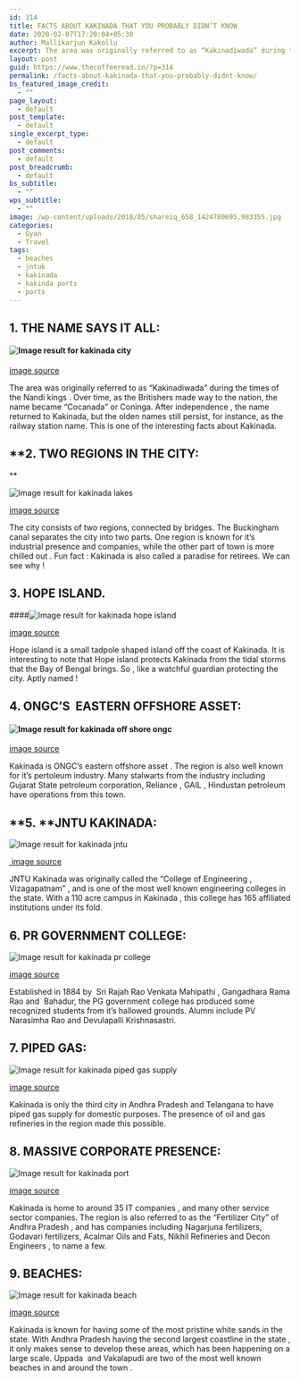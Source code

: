 ```yaml
---
id: 314
title: FACTS ABOUT KAKINADA THAT YOU PROBABLY DIDN’T KNOW
date: 2020-02-07T17:20:04+05:30
author: Mallikarjun Kakollu
excerpt: The area was originally referred to as “Kakinadiwada” during the times of the Nandi kings . Over time, as the Britishers made way to the nation, the name became “Cocanada” or Coninga. After independence , the name returned to Kakinada, but the olden names still persist, for instance, as the railway station name. This is one of the interesting facts about Kakinada.
layout: post
guid: https://www.thecoffeeread.in/?p=314
permalink: /facts-about-kakinada-that-you-probably-didnt-know/
bs_featured_image_credit:
  - ""
page_layout:
  - default
post_template:
  - default
single_excerpt_type:
  - default
post_comments:
  - default
post_breadcrumb:
  - default
bs_subtitle:
  - ""
wps_subtitle:
  - ""
image: /wp-content/uploads/2018/05/shareiq_658_1424780695.983355.jpg
categories:
  - Gyan
  - Travel
tags:
  - beaches
  - jntuk
  - kakinada
  - kakinda ports
  - ports
---
```

## **1. THE NAME SAYS IT ALL:**

#### **![Image result for kakinada city](https://is5.cfcdn.com/is/p/t20/1280x800/public/images/gallery/locality_masthead/30783/EastGodavari_Kakinada_Masthead_5614d26de39d2.jpg)**

[image source](https://www.google.co.in/search?biw=1350&bih=568&tbs=isz%3Alt%2Cislt%3Axga&tbm=isch&sa=1&ei=VHHtWtumHsSDvQTZ_LfIBA&q=kakinada+city&oq=kakinada+city&gs_l=img.3..0j0i67k1j0l5j0i8i30k1l2j0i24k1.21410.22091.0.22401.4.4.0.0.0.0.214.387.0j1j1.2.0....0...1c.1.64.img..2.2.385....0.XqaMqDiv0Vk#imgrc=KD2lojn-nSQoRM:)

The area was originally referred to as “Kakinadiwada” during the times of the Nandi kings . Over time, as the Britishers made way to the nation, the name became “Cocanada” or Coninga. After independence , the name returned to Kakinada, but the olden names still persist, for instance, as the railway station name. This is one of the interesting facts about Kakinada.

## **2. TWO REGIONS IN THE CITY:  
** 

![Image result for kakinada lakes](http://www.holidayiq.com/destreviewimages/shareiq_658_1447740669.408909.jpg) 

[image source](https://www.google.co.in/search?biw=1350&bih=568&tbs=isz%3Alt%2Cislt%3Axga&tbm=isch&sa=1&ei=bHHtWpLtForavAT88oOQDg&q=kakinada+lakes&oq=kakinada+lakes&gs_l=img.3...67519.69626.0.70543.8.7.1.0.0.0.206.864.0j4j1.5.0....0...1c.1.64.img..2.4.544...0j35i39k1j0i67k1j0i8i30k1j0i24k1.0.LLlHOF4oBEs#imgrc=sh2xo7lZIIabYM:)

The city consists of two regions, connected by bridges. The Buckingham canal separates the city into two parts. One region is known for it’s industrial presence and companies, while the other part of town is more chilled out . Fun fact : Kakinada is also called a paradise for retirees. We can see why !

## **3. HOPE ISLAND.**

####![Image result for kakinada hope island](http://blog.sterlingholidays.com/wp-content/uploads/2017/12/Islands.jpg) 

[image source](https://www.google.co.in/search?biw=1350&bih=568&tbs=isz%3Alt%2Cislt%3Axga&tbm=isch&sa=1&ei=tHHtWtvdBcrjvASfrZD4DQ&q=kakinada+hope+island&oq=kakinada+hope+&gs_l=img.3.0.0l3j0i8i30k1l4j0i24k1l3.68829.69622.0.70994.5.5.0.0.0.0.192.697.0j4.4.0....0...1c.1.64.img..1.4.694....0.rKXflKEq3eE#imgrc=2lRVTtBFGXVHKM:)

Hope island is a small tadpole shaped island off the coast of Kakinada. It is interesting to note that Hope island protects Kakinada from the tidal storms that the Bay of Bengal brings. So , like a watchful guardian protecting the city. Aptly named !

## **4. ONGC’S  EASTERN OFFSHORE ASSET:**

#### **![Image result for kakinada off shore ongc](https://subseaworldnews.com/wp-content/uploads/2016/06/Aban-Offshore-Wins-ONGC-Contract.jpg)**

[image source](https://www.google.co.in/search?biw=1350&bih=568&tbs=isz%3Alt%2Cislt%3Axga&tbm=isch&sa=1&ei=NXLtWuvaN8LUvgTLxbGgAw&q=kakinada+off+shore+ongc&oq=kakinada+off+shore+ongc&gs_l=img.3...4396.6214.0.6490.5.5.0.0.0.0.214.827.0j4j1.5.0....0...1c.1.64.img..0.0.0....0.ntINESOoR8g#imgrc=Kjj3NHQ9-thS6M:)

Kakinada is ONGC’s eastern offshore asset . The region is also well known for it’s pertoleum industry. Many stalwarts from the industry including Gujarat State petroleum corporation, Reliance , GAIL , Hindustan petroleum have operations from this town.

## **5. **JNTU KAKINADA:

![Image result for kakinada jntu](https://upload.wikimedia.org/wikipedia/commons/6/69/JNTU_Kakinada_Main_Gate_03.jpg) 

<div>
  <a href="https://www.google.co.in/search?biw=1350&bih=568&tbs=isz%3Alt%2Cislt%3Axga&tbm=isch&sa=1&ei=PnLtWt2WBYjUvgT5hobgDQ&q=kakinada+jntu&oq=kakinada+jntu&gs_l=img.3..0l3j0i8i30k1l7.83977.84722.0.85000.4.4.0.0.0.0.182.698.0j4.4.0....0...1c.1.64.img..0.4.696....0.3B-RuNMsTPo#imgrc=WDfa1Wbi3Qc4BM:"> image source</a>
</div>

JNTU Kakinada was originally called the “College of Engineering , Vizagapatnam” , and is one of the most well known engineering colleges in the state. With a 110 acre campus in Kakinada , this college has 165 affiliated institutions under its fold.

## **6. PR GOVERNMENT COLLEGE:**

![Image result for kakinada pr college](https://www.prgc.ac.in/images/gallery_2.jpg) 

[image source](https://www.google.co.in/search?biw=1350&bih=568&tbs=isz%3Alt%2Cislt%3Axga&tbm=isch&sa=1&ei=lHLtWunHKIvKvgTXh6PwAg&q=kakinada+pr+college&oq=kakinada+pr&gs_l=img.3.0.0j0i8i30k1l2j0i24k1l7.81000.81452.0.83393.2.2.0.0.0.0.306.499.0j1j0j1.2.0....0...1c.1.64.img..0.2.497....0.mB7pT6Yw124#imgrc=pVJneya6YjmHqM:)

Established in 1884 by  Sri Rajah Rao Venkata Mahipathi , Gangadhara Rama Rao and  Bahadur, the PG government college has produced some recognized students from it’s hallowed grounds. Alumni include PV Narasimha Rao and Devulapalli Krishnasastri.

## **7. PIPED GAS:**

![Image result for kakinada piped gas supply](http://thewire.in/wp-content/uploads/2016/08/ongcindia.jpg) 

[image source](https://www.google.co.in/search?biw=1350&bih=568&tbs=isz%3Alt%2Cislt%3Axga&tbm=isch&sa=1&ei=6nLtWujgCIvZvASI-JSIDg&q=kakinada+piped+gas+supply&oq=kakinada+piped+gas+supply&gs_l=img.3...46894.53078.0.53430.24.24.0.0.0.0.352.3566.0j10j5j2.17.0....0...1c.1.64.img..11.3.733...0j35i39k1j0i8i30k1j0i24k1.0.YzwiiY4G_Jc#imgrc=w7bjJ8TdpzNCfM:)

Kakinada is only the third city in Andhra Pradesh and Telangana to have piped gas supply for domestic purposes. The presence of oil and gas refineries in the region made this possible.

## **8. MASSIVE CORPORATE PRESENCE:**

![Image result for kakinada port](https://static.toiimg.com/photo/msid-53484661/53484661.jpg?620147) 

[image source](https://www.google.co.in/search?biw=1350&bih=568&tbs=isz%3Alt%2Cislt%3Axga&tbm=isch&sa=1&ei=xHPtWtmcK4npvgS4hZgg&q=kakinadaport&oq=kakinadaport&gs_l=img.3..0i10i24k1.17685.19367.0.19694.6.6.0.0.0.0.224.927.0j4j1.5.0....0...1c.1.64.img..1.5.924...0j35i39k1j0i67k1.0.35tJpx6FaLU#imgrc=iKFYg6DhO0pKiM:)

Kakinada is home to around 35 IT companies , and many other service sector companies. The region is also referred to as the “Fertilizer City” of Andhra Pradesh , and has companies including Nagarjuna fertilizers, Godavari fertilizers, Acalmar Oils and Fats, Nikhil Refineries and Decon Engineers , to name a few.

## **9. BEACHES:**

![Image result for kakinada beach](https://upload.wikimedia.org/wikipedia/commons/c/c7/Vakalapudi_Beach_at_Kakinada_02.jpg) 

[image source](https://www.google.co.in/search?biw=1350&bih=568&tbs=isz%3Alt%2Cislt%3Axga&tbm=isch&sa=1&ei=KnTtWuaEKpCevQSisamgCA&q=kakinada+beach&oq=kakinada+beach&gs_l=img.3..0j0i67k1l2j0j0i67k1j0l5.5948.7898.0.8562.9.9.0.0.0.0.281.1247.0j4j2.6.0....0...1c.1.64.img..6.3.687...0i7i30k1.0.UBeZUSTrLZ0#imgrc=wLZmuYUw9MPW_M:)

Kakinada is known for having some of the most pristine white sands in the state. With Andhra Pradesh having the second largest coastline in the state , it only makes sense to develop these areas, which has been happening on a large scale. Uppada  and Vakalapudi are two of the most well known beaches in and around the town .

&nbsp;